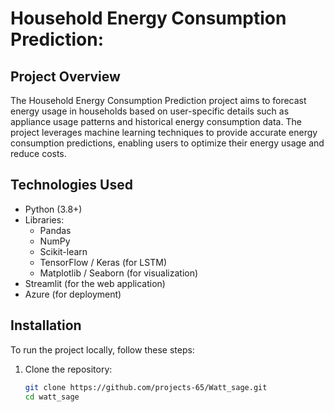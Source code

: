 # Household Energy Consumption Prediction:
## Project Overview
The Household Energy Consumption Prediction project aims to forecast energy usage in households based on user-specific details such as appliance usage patterns and historical energy consumption data. The project leverages machine learning techniques to provide accurate energy consumption predictions, enabling users to optimize their energy usage and reduce costs.

## Technologies Used
- Python (3.8+)
- Libraries:
  - Pandas
  - NumPy
  - Scikit-learn
  - TensorFlow / Keras (for LSTM)
  - Matplotlib / Seaborn (for visualization)
- Streamlit (for the web application)
- Azure (for deployment)

## Installation
To run the project locally, follow these steps:

1. Clone the repository:
   ```bash
   git clone https://github.com/projects-65/Watt_sage.git
   cd watt_sage
